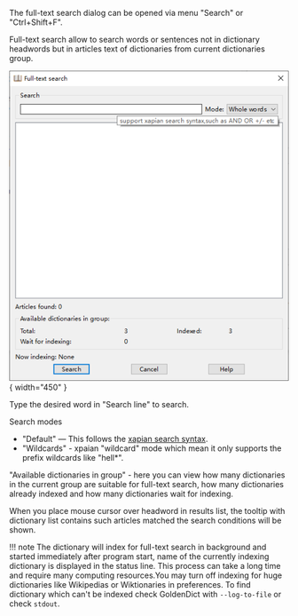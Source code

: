 The full-text search dialog can be opened via menu "Search" or "Ctrl+Shift+F".

Full-text search allow to search words or sentences not in dictionary headwords but in articles text of dictionaries from current dictionaries group.

![full text serach](img/fulltext.png){ width="450" }

Type the desired word in "Search line" to search.

Search modes

* "Default" — This follows the [xapian search syntax](https://xapian.org/docs/queryparser.html). 
* "Wildcards" - xpaian "wildcard" mode which mean it only supports the prefix wildcards like "hell*".

"Available dictionaries in group" - here you can view how many dictionaries in the current group are suitable for full-text search, how many dictionaries already indexed and how many dictionaries wait for indexing.

When you place mouse cursor over headword in results list, the tooltip with dictionary list contains such articles matched the search conditions will be shown.

!!! note
    The dictionary will index for full-text search in background and started immediately after program start, name of the currently indexing dictionary is displayed in the status line. This process can take a long time and require many computing resources.You may turn off indexing for huge dictionaries like Wikipedias or Wiktionaries in preferences. To find dictionary which can't be indexed check GoldenDict with `--log-to-file` or check `stdout`.
